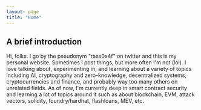 ```yaml
---
layout: page
title: "Home"
---
```



## A brief introduction

Hi, folks. I go by the pseudonym "rass0x4f" on twitter and this is my personal website. Sometimes I post things, but more often I'm not (lol). I love talking about, experimenting in, and learning about a variety of topics including AI, cryptography and zero-knowledge, decentralized systems, cryptocurrencies and finance, and probably way too many others on unrelated fields. As of now, I'm currently deep in smart contract security and learning a lot of topics around it such as about blockchain, EVM, attack vectors, solidity, foundry/hardhat, flashloans, MEV, etc.  
